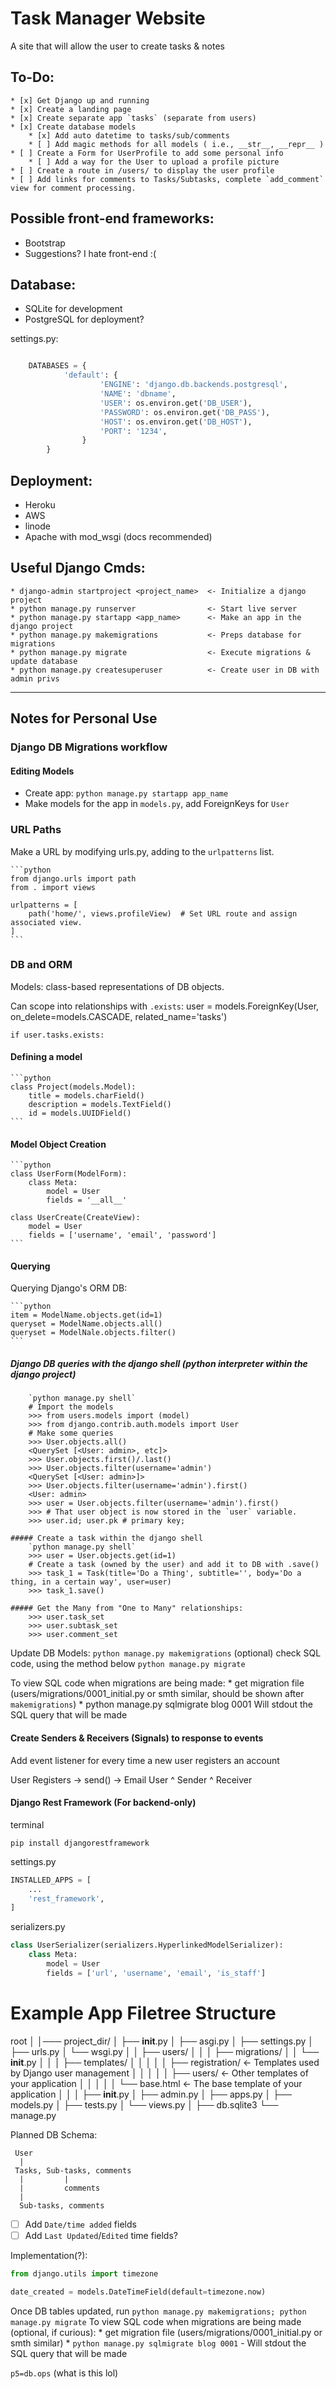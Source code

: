 

# Task Manager Website

A site that will allow the user to create tasks & notes


## To-Do:

    * [x] Get Django up and running
    * [x] Create a landing page
    * [x] Create separate app `tasks` (separate from users)
    * [x] Create database models
        * [x] Add auto datetime to tasks/sub/comments 
        * [ ] Add magic methods for all models ( i.e., __str__, __repr__ )
    * [ ] Create a Form for UserProfile to add some personal info
        * [ ] Add a way for the User to upload a profile picture
    * [ ] Create a route in /users/ to display the user profile
    * [ ] Add links for comments to Tasks/Subtasks, complete `add_comment` view for comment processing.




## Possible front-end frameworks:

* Bootstrap
* Suggestions? I hate front-end :(


## Database:

* SQLite for development
* PostgreSQL for deployment?

settings.py:
```python

    DATABASES = {
            'default': {
                    'ENGINE': 'django.db.backends.postgresql',
                    'NAME': 'dbname',
                    'USER': os.environ.get('DB_USER'),
                    'PASSWORD': os.environ.get('DB_PASS'),
                    'HOST': os.environ.get('DB_HOST'),
                    'PORT': '1234',
                }
        }
```


## Deployment:

* Heroku 
* AWS
* linode
* Apache with mod_wsgi (docs recommended)


## Useful Django Cmds:

    * django-admin startproject <project_name>  <- Initialize a django project
    * python manage.py runserver                <- Start live server
    * python manage.py startapp <app_name>      <- Make an app in the django project
    * python manage.py makemigrations           <- Preps database for migrations
    * python manage.py migrate                  <- Execute migrations & update database
    * python manage.py createsuperuser          <- Create user in DB with admin privs


---------------------


## Notes for Personal Use

### Django DB Migrations workflow

#### Editing Models
* Create app: `python manage.py startapp app_name`
* Make models for the app in `models.py`, add ForeignKeys for `User`

### URL Paths
Make a URL by modifying urls.py, adding to the `urlpatterns` list.

    ```python 
    from django.urls import path
    from . import views

    urlpatterns = [
        path('home/', views.profileView)  # Set URL route and assign associated view.
    ]
    ```

### DB and ORM

Models: class-based representations of DB objects.


Can scope into relationships with `.exists`:
    user = models.ForeignKey(User, on_delete=models.CASCADE, related_name='tasks')

    if user.tasks.exists:


#### Defining a model

    ```python
    class Project(models.Model):
        title = models.charField()
        description = models.TextField()
        id = models.UUIDField()
    ```

#### Model Object Creation

    ```python
    class UserForm(ModelForm):
        class Meta:
            model = User
            fields = '__all__'

    class UserCreate(CreateView):
        model = User
        fields = ['username', 'email', 'password']
    ```


#### Querying

Querying Django's ORM DB:

    ```python
    item = ModelName.objects.get(id=1)
    queryset = ModelName.objects.all()
    queryset = ModelNale.objects.filter()
    ```

##### Django DB queries with the django shell (python interpreter within the django project)

```shell     
    `python manage.py shell`
    # Import the models
    >>> from users.models import (model)
    >>> from django.contrib.auth.models import User
    # Make some queries
    >>> User.objects.all()
    <QuerySet [<User: admin>, etc]>
    >>> User.objects.first()/.last()
    >>> User.objects.filter(username='admin')
    <QuerySet [<User: admin>]>
    >>> User.objects.filter(username='admin').first()
    <User: admin>
    >>> user = User.objects.filter(username='admin').first()
    >>> # That user object is now stored in the `user` variable.
    >>> user.id; user.pk # primary key; 

##### Create a task within the django shell
    `python manage.py shell`
    >>> user = User.objects.get(id=1)
    # Create a task (owned by the user) and add it to DB with .save()
    >>> task_1 = Task(title='Do a Thing', subtitle='', body='Do a thing, in a certain way', user=user)
    >>> task_1.save()

##### Get the Many from "One to Many" relationships:
    >>> user.task_set
    >>> user.subtask_set
    >>> user.comment_set
```



Update DB Models:
    `python manage.py makemigrations`
    (optional) check SQL code, using the method below
    `python manage.py migrate`

To view SQL code when migrations are being made: 
    * get migration file (users/migrations/0001_initial.py or smth similar, should be shown after `makemigrations`)
    * python manage.py sqlmigrate blog 0001     Will stdout the SQL query that will be made


#### Create Senders & Receivers (Signals) to response to events

Add event listener for every time a new user registers an account

User Registers -> send() -> Email User
    ^ Sender                    ^ Receiver



#### Django Rest Framework (For backend-only)

terminal
```shell
pip install djangorestframework
```

settings.py
```python
INSTALLED_APPS = [
    ...
    'rest_framework',
]
```

serializers.py
```python
class UserSerializer(serializers.HyperlinkedModelSerializer):
    class Meta:
        model = User
        fields = ['url', 'username', 'email', 'is_staff']
```






# Example App Filetree Structure

root
│
│─── project_dir/
│   ├── __init__.py
│   ├── asgi.py
│   ├── settings.py
│   ├── urls.py
│   └── wsgi.py
│
│
├── users/
│   │
│   ├── migrations/
│   │   └── __init__.py
│   │
│   ├── templates/
│   │   │
│   │   ├── registration/  ← Templates used by Django user management
│   │   │
│   │   ├── users/  ← Other templates of your application
│   │   │
│   │   └── base.html  ← The base template of your application
│   │
│   ├── __init__.py
│   ├── admin.py
│   ├── apps.py
│   ├── models.py
│   ├── tests.py
│   └── views.py
│
├── db.sqlite3
└── manage.py










Planned DB Schema:

     User
      |
     Tasks, Sub-tasks, comments
      |         |
      |         comments
      |
      Sub-tasks, comments



* [ ] Add `Date/time added` fields
* [ ] Add `Last Updated`/`Edited` time fields? 

Implementation(?):
```python
from django.utils import timezone

date_created = models.DateTimeField(default=timezone.now)
```

Once DB tables updated, run `python manage.py makemigrations; python manage.py migrate`
To view SQL code when migrations are being made (optional, if curious): 
    * get migration file (users/migrations/0001_initial.py or smth similar)
    * `python manage.py sqlmigrate blog 0001`  -  Will stdout the SQL query that will be made

` p5=db.ops ` (what is this lol)

